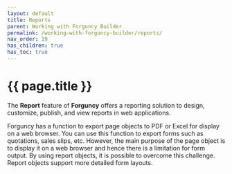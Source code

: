 ```yaml
---
layout: default
title: Reports
parent: Working with Forguncy Builder
permalink: /working-with-forguncy-builder/reports/
nav_order: 19
has_children: true
has_toc: true
---
```


# {{ page.title }}

The **Report** feature of **Forguncy** offers a reporting solution to design, customize, publish, and view reports in web applications. 

Forguncy has a function to export page objects to PDF or Excel for display on a web browser. You can use this function to export forms such as quotations, sales slips, etc. However, the main purpose of the page object is to display it on a web browser and hence there is a limitation for form output. By using report objects, it is possible to overcome this challenge. Report objects support more detailed form layouts.

